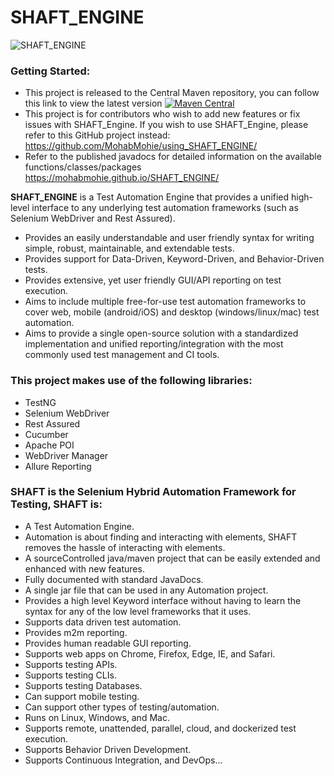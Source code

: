 # SHAFT_ENGINE
<img src="https://drive.google.com/uc?export=download&id=1VHD9VsVHDndMjSV-wTVtCXUPHZ9AryO7" alt="SHAFT_ENGINE" style="display:block; margin-left:auto; margin-right:auto;"/>

### Getting Started:

- This project is released to the Central Maven repository, you can follow this link to view the latest version [![Maven Central](https://img.shields.io/maven-central/v/io.github.mohabmohie/SHAFT_ENGINE.svg?label=Maven%20Central)](https://search.maven.org/search?q=g:%22io.github.mohabmohie%22%20AND%20a:%22SHAFT_ENGINE%22)
- This project is for contributors who wish to add new features or fix issues with SHAFT_Engine. If you wish to use SHAFT_Engine, please refer to this GitHub project instead: https://github.com/MohabMohie/using_SHAFT_ENGINE/
- Refer to the published javadocs for detailed information on the available functions/classes/packages https://mohabmohie.github.io/SHAFT_ENGINE/

**SHAFT_ENGINE** is a Test Automation Engine that provides a unified high-level interface to any underlying test automation frameworks (such as Selenium WebDriver and Rest Assured).
- Provides an easily understandable and user friendly syntax for writing simple, robust, maintainable, and extendable tests.
- Provides support for Data-Driven, Keyword-Driven, and Behavior-Driven tests.
- Provides extensive, yet user friendly GUI/API reporting on test execution.
- Aims to include multiple free-for-use test automation frameworks to cover web, mobile (android/iOS) and desktop (windows/linux/mac) test automation.
- Aims to provide a single open-source solution with a standardized implementation and unified reporting/integration with the most commonly used test management and CI tools.

### This project makes use of the following libraries:
- TestNG
- Selenium WebDriver
- Rest Assured
- Cucumber
- Apache POI
- WebDriver Manager
- Allure Reporting

### SHAFT is the Selenium Hybrid Automation Framework for Testing, SHAFT is:
- A Test Automation Engine.
- Automation is about finding and interacting with elements, SHAFT removes the hassle of interacting with elements.
- A sourceControlled java/maven project that can be easily extended and enhanced with new features.
- Fully documented with standard JavaDocs.
- A single jar file that can be used in any Automation project.
- Provides a high level Keyword interface without having to learn the syntax for any of the low level frameworks that it uses.
- Supports data driven test automation.
- Provides m2m reporting.
- Provides human readable GUI reporting.
- Supports web apps on Chrome, Firefox, Edge, IE, and Safari.
- Supports testing APIs.
- Supports testing CLIs.
- Supports testing Databases.
- Can support mobile testing.
- Can support other types of testing/automation.
- Runs on Linux, Windows, and Mac.
- Supports remote, unattended, parallel, cloud, and dockerized test execution.
- Supports Behavior Driven Development.
- Supports Continuous Integration, and DevOps...

